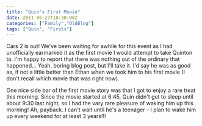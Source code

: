 ```yaml
---
title: "Quin's First Movie"
date: 2011-06-27T10:38:00Z
categories: ["Family","OldBlog"]
tags: ["Quin", "Firsts"]
---
```


Cars 2 is out! We've been waiting for awhile for this event as I had unofficially earmarked it as the first movie I would attempt to take Quinton to. I'm happy to report that there was nothing out of the ordinary that happened... Yeah, boring blog post, but I'll take it. I'd say he was as good as, if not a little better than Ethan when we took him to his first movie (I don't recall which movie that was right now).

One nice side bar of the first movie story was that I got to enjoy a rare treat this morning. Since the movie started at 6:45, Quin didn't get to sleep until about 9:30 last night, so I had the vary rare pleasure of waking him up this morning! Ah, payback. I can't wait until he's a teenager - I plan to wake him up every weekend for at least 3 years!!!
